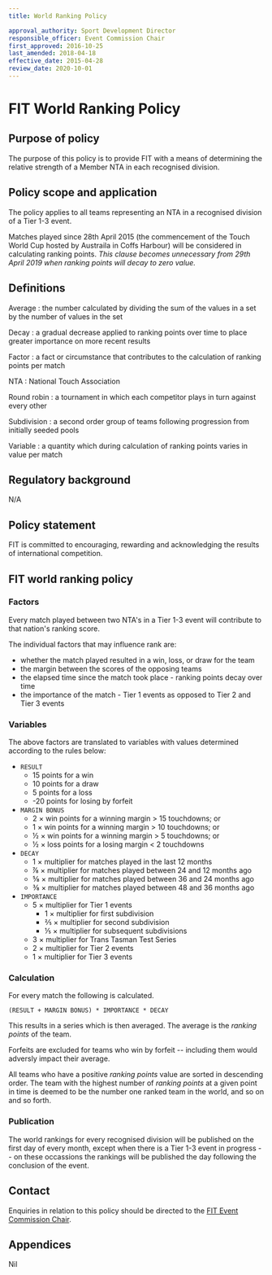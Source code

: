 ```yaml
---
title: World Ranking Policy

approval_authority: Sport Development Director
responsible_officer: Event Commission Chair
first_approved: 2016-10-25
last_amended: 2018-04-18
effective_date: 2015-04-28
review_date: 2020-10-01
---
```


# FIT World Ranking Policy

## Purpose of policy

The purpose of this policy is to provide FIT with a means of determining the relative strength of a
Member NTA in each recognised division.

## Policy scope and application

The policy applies to all teams representing an NTA in a recognised division of a Tier 1-3 event.

Matches played since 28th April 2015 (the commencement of the Touch World Cup hosted by Austraila
in Coffs Harbour) will be considered in calculating ranking points. *This clause becomes unnecessary
from 29th April 2019 when ranking points will decay to zero value.*

## Definitions

Average
:   the number calculated by dividing the sum of the values in a set by the number of values in
    the set

Decay
:   a gradual decrease applied to ranking points over time to place greater importance on more
    recent results

Factor
:   a fact or circumstance that contributes to the calculation of ranking points per match

NTA
:   National Touch Association

Round robin
:   a tournament in which each competitor plays in turn against every other

Subdivision
:   a second order group of teams following progression from initially seeded pools

Variable
:   a quantity which during calculation of ranking points varies in value per match

## Regulatory background

N/A

## Policy statement

FIT is committed to encouraging, rewarding and acknowledging the results of international
competition.

## FIT world ranking policy

### Factors

Every match played between two NTA's in a Tier 1-3 event will contribute to that nation's ranking
score.

The individual factors that may influence rank are:

-   whether the match played resulted in a win, loss, or draw for the team
-   the margin between the scores of the opposing teams
-   the elapsed time since the match took place - ranking points decay over time
-   the importance of the match - Tier 1 events as opposed to Tier 2 and Tier 3 events

### Variables

The above factors are translated to variables with values determined according to the rules below:

-   `RESULT`
    -   15 points for a win
    -   10 points for a draw
    -   5 points for a loss
    -   -20 points for losing by forfeit
-   `MARGIN BONUS`
    -   2 × win points for a winning margin > 15 touchdowns; or
    -   1 × win points for a winning margin > 10 touchdowns; or
    -   ½ × win points for a winning margin > 5 touchdowns; or
    -   ½ × loss points for a losing margin < 2 touchdowns
-   `DECAY`
    -   1 × multiplier for matches played in the last 12 months
    -   ⅞ × multiplier for matches played between 24 and 12 months ago
    -   ⅝ × multiplier for matches played between 36 and 24 months ago
    -   ⅜ × multiplier for matches played between 48 and 36 months ago
-   `IMPORTANCE`
    -   5 × multiplier for Tier 1 events
        -   1 × multiplier for first subdivision
        -   ⅖ × multiplier for second subdivision
        -   ⅕ × multiplier for subsequent subdivisions
    -   3 × multiplier for Trans Tasman Test Series
    -   2 × multiplier for Tier 2 events
    -   1 × multiplier for Tier 3 events

### Calculation

For every match the following is calculated.

    (RESULT + MARGIN BONUS) * IMPORTANCE * DECAY

This results in a series which is then averaged. The average is the *ranking points* of the team.

Forfeits are excluded for teams who win by forfeit -- including them would adversly impact their
average.

All teams who have a positive *ranking points* value are sorted in descending order. The team with
the highest number of *ranking points* at a given point in time is deemed to be the number one
ranked team in the world, and so on and so forth.

### Publication

The world rankings for every recognised division will be published on the first day of every month,
except when there is a Tier 1-3 event in progress -- on these occassions the rankings will be
published the day following the conclusion of the event.

## Contact

Enquiries in relation to this policy should be directed to the [FIT Event Commission Chair].

## Appendices

Nil


[FIT Event Commission Chair]: mailto:events@internationaltouch.org
